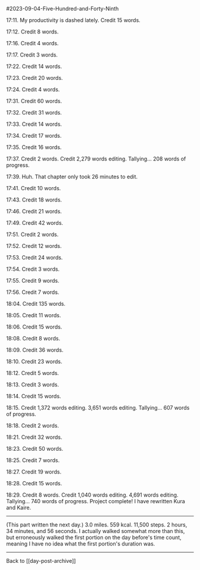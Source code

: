 #2023-09-04-Five-Hundred-and-Forty-Ninth

17:11.  My productivity is dashed lately.  Credit 15 words.

17:12.  Credit 8 words.

17:16.  Credit 4 words.

17:17.  Credit 3 words.

17:22.  Credit 14 words.

17:23.  Credit 20 words.

17:24.  Credit 4 words.

17:31.  Credit 60 words.

17:32.  Credit 31 words.

17:33.  Credit 14 words.

17:34.  Credit 17 words.

17:35.  Credit 16 words.

17:37.  Credit 2 words.  Credit 2,279 words editing.  Tallying... 208 words of progress.

17:39.  Huh.  That chapter only took 26 minutes to edit.

17:41.  Credit 10 words.

17:43.  Credit 18 words.

17:46.  Credit 21 words.

17:49.  Credit 42 words.

17:51.  Credit 2 words.

17:52.  Credit 12 words.

17:53.  Credit 24 words.

17:54.  Credit 3 words.

17:55.  Credit 9 words.

17:56.  Credit 7 words.

18:04.  Credit 135 words.

18:05.  Credit 11 words.

18:06.  Credit 15 words.

18:08.  Credit 8 words.

18:09.  Credit 36 words.

18:10.  Credit 23 words.

18:12.  Credit 5 words.

18:13.  Credit 3 words.

18:14.  Credit 15 words.

18:15.  Credit 1,372 words editing.  3,651 words editing.  Tallying...  607 words of progress.

18:18.  Credit 2 words.

18:21.  Credit 32 words.

18:23.  Credit 50 words.

18:25.  Credit 7 words.

18:27.  Credit 19 words.

18:28.  Credit 15 words.

18:29.  Credit 8 words.  Credit 1,040 words editing.  4,691 words editing.  Tallying...  740 words of progress.  Project complete!  I have rewritten Kura and Kaire.

---
(This part written the next day.)  3.0 miles.  559 kcal.  11,500 steps.  2 hours, 34 minutes, and 56 seconds.  I actually walked somewhat more than this, but erroneously walked the first portion on the day before's time count, meaning I have no idea what the first portion's duration was.

---
Back to [[day-post-archive]]
